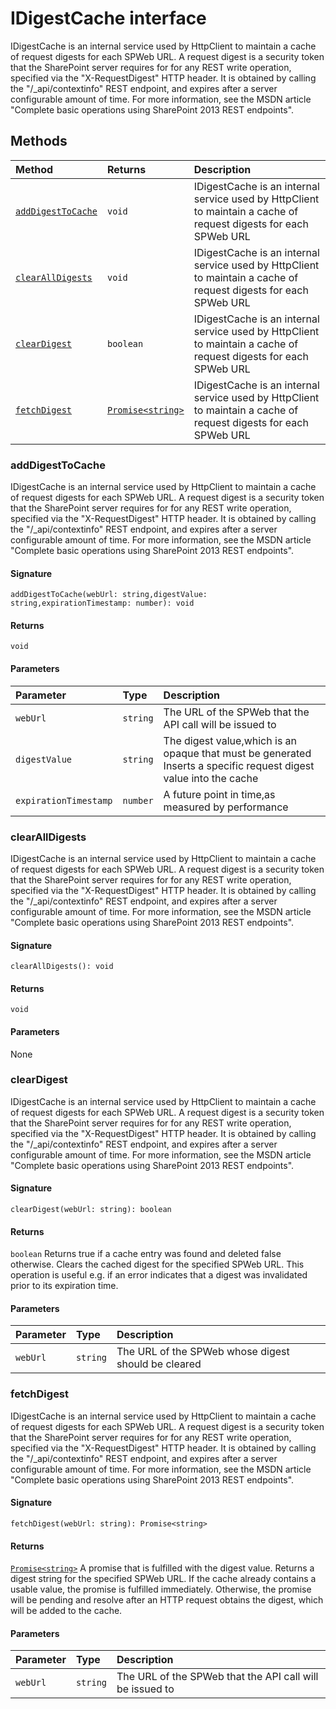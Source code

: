 # IDigestCache interface





IDigestCache is an internal service used by HttpClient to maintain a cache of request digests 
for each SPWeb URL. A request digest is a security token that the SharePoint server requires for 
for any REST write operation, specified via the "X-RequestDigest" HTTP header. It is obtained 
by calling the "/_api/contextinfo" REST endpoint, and expires after a server configurable amount 
of time. For more information, see the MSDN article 
"Complete basic operations using SharePoint 2013 REST endpoints".







## Methods

| Method	   |  Returns	| Description|
|:-------------|:-------|:-----------|
|[`addDigestToCache`](#adddigesttocache)      | `void` | IDigestCache is an internal service used by HttpClient to maintain a cache of request digests  for each SPWeb URL |
|[`clearAllDigests`](#clearalldigests)      | `void` | IDigestCache is an internal service used by HttpClient to maintain a cache of request digests  for each SPWeb URL |
|[`clearDigest`](#cleardigest)      | `boolean` | IDigestCache is an internal service used by HttpClient to maintain a cache of request digests  for each SPWeb URL |
|[`fetchDigest`](#fetchdigest)      | [`Promise<string>`](../es6-promise/promise.md) | IDigestCache is an internal service used by HttpClient to maintain a cache of request digests  for each SPWeb URL |




### addDigestToCache

IDigestCache is an internal service used by HttpClient to maintain a cache of request digests 
for each SPWeb URL. A request digest is a security token that the SharePoint server requires for 
for any REST write operation, specified via the "X-RequestDigest" HTTP header. It is obtained 
by calling the "/_api/contextinfo" REST endpoint, and expires after a server configurable amount 
of time. For more information, see the MSDN article 
"Complete basic operations using SharePoint 2013 REST endpoints".

#### Signature
`addDigestToCache(webUrl: string,digestValue: string,expirationTimestamp: number): void`

#### Returns
`void`


#### Parameters


| Parameter	   | Type    | Description |
|:-------------|:---------------|:------------|
| `webUrl`    | `string` | The URL of the SPWeb that the API call will be issued to |
| `digestValue`    | `string` | The digest value,which is an opaque that must be generated  Inserts a specific request digest value into the cache |
| `expirationTimestamp`    | `number` | A future point in time,as measured by performance |


### clearAllDigests

IDigestCache is an internal service used by HttpClient to maintain a cache of request digests 
for each SPWeb URL. A request digest is a security token that the SharePoint server requires for 
for any REST write operation, specified via the "X-RequestDigest" HTTP header. It is obtained 
by calling the "/_api/contextinfo" REST endpoint, and expires after a server configurable amount 
of time. For more information, see the MSDN article 
"Complete basic operations using SharePoint 2013 REST endpoints".

#### Signature
`clearAllDigests(): void`

#### Returns
`void`


#### Parameters
None


### clearDigest

IDigestCache is an internal service used by HttpClient to maintain a cache of request digests 
for each SPWeb URL. A request digest is a security token that the SharePoint server requires for 
for any REST write operation, specified via the "X-RequestDigest" HTTP header. It is obtained 
by calling the "/_api/contextinfo" REST endpoint, and expires after a server configurable amount 
of time. For more information, see the MSDN article 
"Complete basic operations using SharePoint 2013 REST endpoints".

#### Signature
`clearDigest(webUrl: string): boolean`

#### Returns
`boolean`
Returns true if a cache entry was found and deleted false otherwise. 
Clears the cached digest for the specified SPWeb URL. This operation is useful 
e.g. if an error indicates that a digest was invalidated prior to its expiration time. 


#### Parameters


| Parameter	   | Type    | Description |
|:-------------|:---------------|:------------|
| `webUrl`    | `string` | The URL of the SPWeb whose digest should be cleared |


### fetchDigest

IDigestCache is an internal service used by HttpClient to maintain a cache of request digests 
for each SPWeb URL. A request digest is a security token that the SharePoint server requires for 
for any REST write operation, specified via the "X-RequestDigest" HTTP header. It is obtained 
by calling the "/_api/contextinfo" REST endpoint, and expires after a server configurable amount 
of time. For more information, see the MSDN article 
"Complete basic operations using SharePoint 2013 REST endpoints".

#### Signature
`fetchDigest(webUrl: string): Promise<string>`

#### Returns
[`Promise<string>`](../es6-promise/promise.md)
A promise that is fulfilled with the digest value. 
Returns a digest string for the specified SPWeb URL. If the cache already contains a usable value, 
the promise is fulfilled immediately. Otherwise, the promise will be pending and resolve after 
an HTTP request obtains the digest, which will be added to the cache.

#### Parameters


| Parameter	   | Type    | Description |
|:-------------|:---------------|:------------|
| `webUrl`    | `string` | The URL of the SPWeb that the API call will be issued to |

